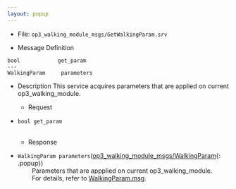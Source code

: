 ```yaml
---
layout: popup
---
```


- File: `op3_walking_module_msgs/GetWalkingParam.srv`

- Message Definition
 ```
 bool	         get_param
 ---
 WalkingParam     parameters
 ```

- Description
This service acquires parameters that are applied on current op3_walking_module.  

  - Request  
* `bool get_param`   
&emsp;&emsp;

  - Response
* `WalkingParam parameters`([op3_walking_module_msgs/WalkingParam]{: .popup})   
&emsp;&emsp; Parameters that are appplied on current op3_walking_module.   
&emsp;&emsp; For details, refer to [WalkingParam.msg].  


[op3_walking_module_msgs/WalkingParam]: /docs/en/popup/op3_WalkingParam.msg/
[WalkingParam.msg]: /docs/en/popup/op3_WalkingParam.msg/
